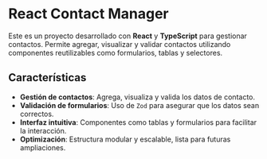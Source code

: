 # React Contact Manager

Este es un proyecto desarrollado con **React** y **TypeScript** para gestionar contactos. Permite agregar, visualizar y validar contactos utilizando componentes reutilizables como formularios, tablas y selectores.

## Características

- **Gestión de contactos**: Agrega, visualiza y valida los datos de contacto.
- **Validación de formularios**: Uso de `Zod` para asegurar que los datos sean correctos.
- **Interfaz intuitiva**: Componentes como tablas y formularios para facilitar la interacción.
- **Optimización**: Estructura modular y escalable, lista para futuras ampliaciones.
